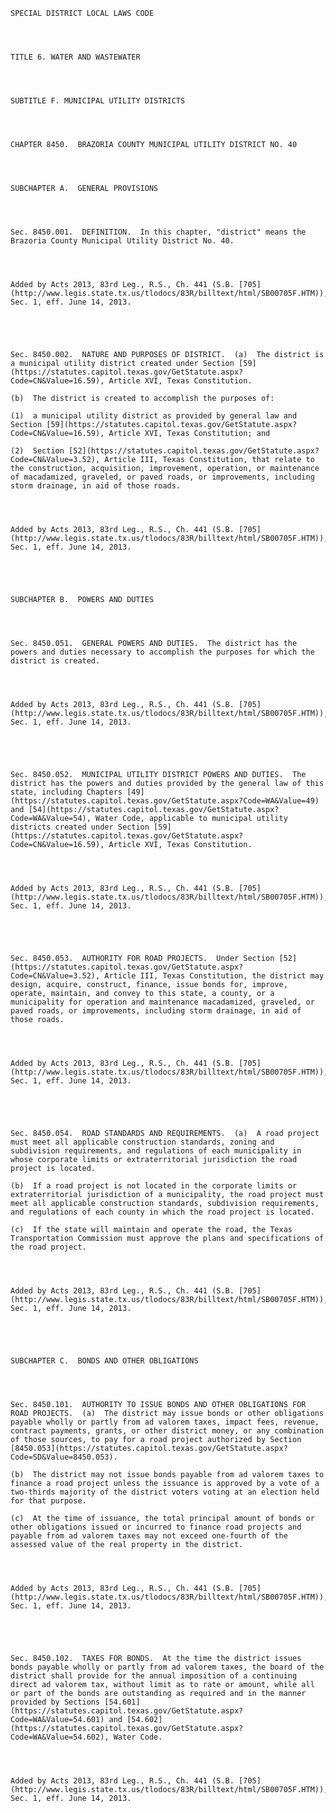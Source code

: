 ﻿
    
    
    	
    					
    
    
    SPECIAL DISTRICT LOCAL LAWS CODE
    
      
    
    
    TITLE 6. WATER AND WASTEWATER
    
      
    
    
    SUBTITLE F. MUNICIPAL UTILITY DISTRICTS
    
      
    
    
    CHAPTER 8450.  BRAZORIA COUNTY MUNICIPAL UTILITY DISTRICT NO. 40
    
      
    
    
    SUBCHAPTER A.  GENERAL PROVISIONS
    
      
    
    
    Sec. 8450.001.  DEFINITION.  In this chapter, "district" means the  Brazoria County Municipal Utility District No. 40.
    
    
    
    
    Added by Acts 2013, 83rd Leg., R.S., Ch. 441 (S.B. [705](http://www.legis.state.tx.us/tlodocs/83R/billtext/html/SB00705F.HTM)), Sec. 1, eff. June 14, 2013.
    
    
    
    
    
    Sec. 8450.002.  NATURE AND PURPOSES OF DISTRICT.  (a)  The district is a municipal utility district created under Section [59](https://statutes.capitol.texas.gov/GetStatute.aspx?Code=CN&Value=16.59), Article XVI, Texas Constitution.
    
    (b)  The district is created to accomplish the purposes of:
    
    (1)  a municipal utility district as provided by general law and Section [59](https://statutes.capitol.texas.gov/GetStatute.aspx?Code=CN&Value=16.59), Article XVI, Texas Constitution; and
    
    (2)  Section [52](https://statutes.capitol.texas.gov/GetStatute.aspx?Code=CN&Value=3.52), Article III, Texas Constitution, that relate to the construction, acquisition, improvement, operation, or maintenance of macadamized, graveled, or paved roads, or improvements, including storm drainage, in aid of those roads.
    
    
    
    
    Added by Acts 2013, 83rd Leg., R.S., Ch. 441 (S.B. [705](http://www.legis.state.tx.us/tlodocs/83R/billtext/html/SB00705F.HTM)), Sec. 1, eff. June 14, 2013.
    
    
    
    
    
    SUBCHAPTER B.  POWERS AND DUTIES
    
      
    
    
    Sec. 8450.051.  GENERAL POWERS AND DUTIES.  The district has the powers and duties necessary to accomplish the purposes for which the district is created.
    
    
    
    
    Added by Acts 2013, 83rd Leg., R.S., Ch. 441 (S.B. [705](http://www.legis.state.tx.us/tlodocs/83R/billtext/html/SB00705F.HTM)), Sec. 1, eff. June 14, 2013.
    
    
    
    
    
    Sec. 8450.052.  MUNICIPAL UTILITY DISTRICT POWERS AND DUTIES.  The district has the powers and duties provided by the general law of this state, including Chapters [49](https://statutes.capitol.texas.gov/GetStatute.aspx?Code=WA&Value=49) and [54](https://statutes.capitol.texas.gov/GetStatute.aspx?Code=WA&Value=54), Water Code, applicable to municipal utility districts created under Section [59](https://statutes.capitol.texas.gov/GetStatute.aspx?Code=CN&Value=16.59), Article XVI, Texas Constitution.
    
    
    
    
    Added by Acts 2013, 83rd Leg., R.S., Ch. 441 (S.B. [705](http://www.legis.state.tx.us/tlodocs/83R/billtext/html/SB00705F.HTM)), Sec. 1, eff. June 14, 2013.
    
    
    
    
    
    Sec. 8450.053.  AUTHORITY FOR ROAD PROJECTS.  Under Section [52](https://statutes.capitol.texas.gov/GetStatute.aspx?Code=CN&Value=3.52), Article III, Texas Constitution, the district may design, acquire, construct, finance, issue bonds for, improve, operate, maintain, and convey to this state, a county, or a municipality for operation and maintenance macadamized, graveled, or paved roads, or improvements, including storm drainage, in aid of those roads.
    
    
    
    
    Added by Acts 2013, 83rd Leg., R.S., Ch. 441 (S.B. [705](http://www.legis.state.tx.us/tlodocs/83R/billtext/html/SB00705F.HTM)), Sec. 1, eff. June 14, 2013.
    
    
    
    
    
    Sec. 8450.054.  ROAD STANDARDS AND REQUIREMENTS.  (a)  A road project must meet all applicable construction standards, zoning and subdivision requirements, and regulations of each municipality in whose corporate limits or extraterritorial jurisdiction the road project is located.
    
    (b)  If a road project is not located in the corporate limits or extraterritorial jurisdiction of a municipality, the road project must meet all applicable construction standards, subdivision requirements, and regulations of each county in which the road project is located.
    
    (c)  If the state will maintain and operate the road, the Texas Transportation Commission must approve the plans and specifications of the road project.
    
    
    
    
    Added by Acts 2013, 83rd Leg., R.S., Ch. 441 (S.B. [705](http://www.legis.state.tx.us/tlodocs/83R/billtext/html/SB00705F.HTM)), Sec. 1, eff. June 14, 2013.
    
    
    
    
    
    SUBCHAPTER C.  BONDS AND OTHER OBLIGATIONS
    
      
    
    
    Sec. 8450.101.  AUTHORITY TO ISSUE BONDS AND OTHER OBLIGATIONS FOR ROAD PROJECTS.  (a)  The district may issue bonds or other obligations payable wholly or partly from ad valorem taxes, impact fees, revenue, contract payments, grants, or other district money, or any combination of those sources, to pay for a road project authorized by Section [8450.053](https://statutes.capitol.texas.gov/GetStatute.aspx?Code=SD&Value=8450.053).
    
    (b)  The district may not issue bonds payable from ad valorem taxes to finance a road project unless the issuance is approved by a vote of a two-thirds majority of the district voters voting at an election held for that purpose.
    
    (c)  At the time of issuance, the total principal amount of bonds or other obligations issued or incurred to finance road projects and payable from ad valorem taxes may not exceed one-fourth of the assessed value of the real property in the district.
    
    
    
    
    Added by Acts 2013, 83rd Leg., R.S., Ch. 441 (S.B. [705](http://www.legis.state.tx.us/tlodocs/83R/billtext/html/SB00705F.HTM)), Sec. 1, eff. June 14, 2013.
    
    
    
    
    
    Sec. 8450.102.  TAXES FOR BONDS.  At the time the district issues bonds payable wholly or partly from ad valorem taxes, the board of the district shall provide for the annual imposition of a continuing direct ad valorem tax, without limit as to rate or amount, while all or part of the bonds are outstanding as required and in the manner provided by Sections [54.601](https://statutes.capitol.texas.gov/GetStatute.aspx?Code=WA&Value=54.601) and [54.602](https://statutes.capitol.texas.gov/GetStatute.aspx?Code=WA&Value=54.602), Water Code.
    
    
    
    
    Added by Acts 2013, 83rd Leg., R.S., Ch. 441 (S.B. [705](http://www.legis.state.tx.us/tlodocs/83R/billtext/html/SB00705F.HTM)), Sec. 1, eff. June 14, 2013.
    
    
    
    
    				
